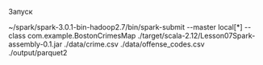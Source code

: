 Запуск

~/spark/spark-3.0.1-bin-hadoop2.7/bin/spark-submit --master local[*] --class com.example.BostonCrimesMap ./target/scala-2.12/Lesson07Spark-assembly-0.1.jar ./data/crime.csv ./data/offense_codes.csv ./output/parquet2



